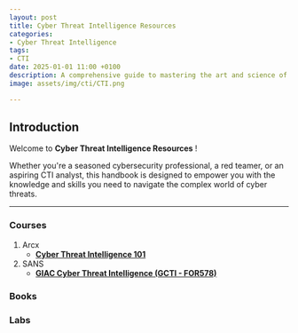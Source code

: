```yaml
---
layout: post
title: Cyber Threat Intelligence Resources
categories:
- Cyber Threat Intelligence
tags:
- CTI
date: 2025-01-01 11:00 +0100
description: A comprehensive guide to mastering the art and science of CTI (Cyber Threat Intelligence). 
image: assets/img/cti/CTI.png

---
```


## Introduction
Welcome to __Cyber Threat Intelligence Resources__ !

Whether you're a seasoned cybersecurity professional, a red teamer, or an aspiring CTI analyst, this handbook is designed to empower you with the knowledge and skills you need to navigate the complex world of cyber threats.

---
### Courses
1. Arcx
    - [**Cyber Threat Intelligence 101**](https://arcx.io/courses/cyber-threat-intelligence-101)
2. SANS
    - [**GIAC Cyber Threat Intelligence (GCTI - FOR578)**](https://www.sans.org/cyber-security-courses/cyber-threat-intelligence/)

### Books

### Labs
